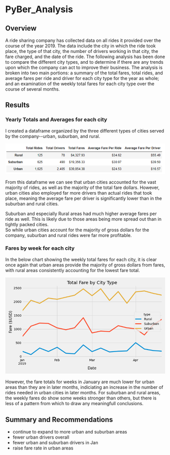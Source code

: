 # PyBer_Analysis

## Overview

A ride sharing company has collected data on all rides it provided over the course of the year 2019.  The data include the city in which the ride took place, the type of that city, the number of drivers working in that city, the fare charged, and the date of the ride.  The following analysis has been done to compare the different city types, and to determine if there are any trends upon which the company can act to improve their business.  The analysis is broken into two main portions: a summary of the total fares, total rides, and average fares per ride and driver for each city type for the year as whole; and an examination of the weekly total fares for each city type over the course of several months.

## Results

### Yearly Totals and Averages for each city

I created a dataframe organized by the three different types of cities served by the company--urban, suburban, and rural.  

![dataframe](Resources/Pyber_summary_data.png)

From this dataframe we can see that urban cities accounted for the vast majority of rides, as well as the majority of the total fare dollars.  However, urban cities also employed far more drivers than actual rides that took place, meaning the average fare per driver is significantly lower than in the suburban and rural cities.  

Suburban and especially Rural areas had much higher average fares per ride as well.  This is likely due to those areas being more spread out than in tightly packed cities.  
So while urban cities account for the majority of gross dollars for the company, suburban and rural rides were far more profitable.

### Fares by week for each city

In the below chart showing the weekly total fares for each city, it is clear once again that urban areas provide the majority of gross dollars from fares, with rural areas consistently accounting for the lowest fare total.  

![chart](analysis/Pyber_fare_summary.png)

However, the fare totals for weeks in January are much lower for urban areas than they are in later months, indiciating an increase in the number of rides needed in urban cities in later months.  For suburban and rural areas, the weekly fares do show some weeks stronger than others, but there is less of a pattern from which to draw any meaningfull conclusions.


## Summary and Recommendations


- continue to expand to more urban and suburban areas
- fewer urban drivers overall
- fewer urban and suburban drivers in Jan
- raise fare rate in urban areas
